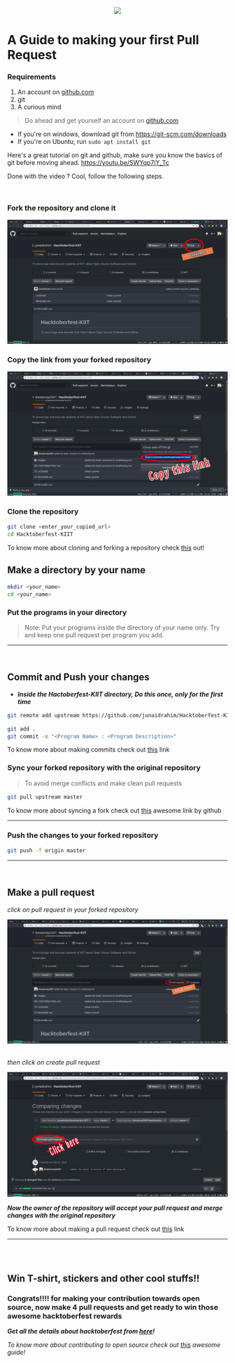 <p align="center">
    <img src="https://rawcdn.githack.com/junaidrahim/Hacktoberfest-KIIT/ae29016f23b3cb4ffd209dd8f309f269448f35f2/images/hacktoberfest.png">
</p>


# A Guide to making your first Pull Request

### Requirements

1. An account on [github.com](https://www.github.com)
2. git
3. A curious mind

> Go ahead and get yourself an account on [github.com](https://www.github.com)

* If you're on windows, download git from https://git-scm.com/downloads
* If you're on Ubuntu, run `sudo apt install git`

Here's a great tutorial on git and github, make sure you know the basics of git before moving ahead.
https://youtu.be/SWYqp7iY_Tc

Done with the video ? Cool, follow the following steps.

<br>

### Fork the repository and clone it
![](images/fork_a_repo.png)

### Copy the link from your forked repository
![](images/clone_a_repo.png)

### Clone the repository
```bash
git clone <enter_your_copied_url>
cd Hacktoberfest-KIIT
```

To know more about cloning and forking a repository check [this](https://help.github.com/en/articles/fork-a-repo) out!

## Make a directory by your name 
```bash
mkdir <your_name>
cd <your_name>
```
### Put the programs in your directory
> Note: Put your programs inside the directory of your name only. Try and keep one pull request per program you add.
---

<br>

## Commit and Push your changes

* ***Inside the Hactoberfest-KIIT directory, Do this once, only for the first time***

```bash
git remote add upstream https://github.com/junaidrahim/Hacktoberfest-KIIT.git
``` 

```bash
git add .
git commit -m "<Program Name> : <Program Description>"
```

To know more about making commits check out [this](https://help.github.com/en/articles/pushing-commits-to-a-remote-repository) link

### **Sync your forked repository with the original repository**

> To avoid merge conflicts and make clean pull requests

```bash
git pull upstream master
```

To know more about syncing a fork check out [this](https://help.github.com/en/articles/syncing-a-fork) awesome link by github
***

### **Push the changes to your forked repository**
```bash
git push -f origin master
```
***
<br>


## **Make a pull request**

*click on pull request in your forked repository*

![click_pull_request1](images/pull_req1.png)
<br></br>

*then click on create pull request*

![click_pull_request2](images/pull_req2.png)

***Now the owner of the repository will accept your pull request and merge changes with the original repository*** 

To know more about making a pull request check out [this](https://help.github.com/en/articles/creating-a-pull-request) link
***
<br></br>



## **Win T-shirt, stickers and other cool stuffs!!**
###  Congrats!!!! for making your contribution towards open source, now make 4 pull requests and get ready to win those awesome hacktoberfest rewards 

***Get all the details about hacktoberfest from [here](https://hacktoberfest.digitalocean.com/)!***

*To know more about contributing to open source check out [this](https://opensource.guide/how-to-contribute/) awesome guide!*


